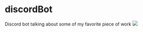 # discordBot
Discord bot talking about some of my favorite piece of work
<img src="https://imgur.com/a/iC9E8ru"/>
